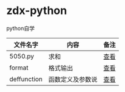 # zdx-python
python自学

|文件名字|内容|备注|
|----------|----|----|
|5050.py|求和|[查看](https://github.com/swukihappy/zdx-python/blob/master/5050.py)|
|format|格式输出|[查看](https://github.com/swukihappy/zdx-python/blob/master/format.py)|
|deffunction|函数定义及参数说|[查看](https://github.com/swukihappy/zdx-python/blob/master/deffunction.py)|

